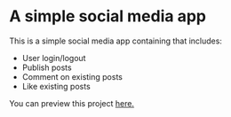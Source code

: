# A simple social media app

This is a simple social media app containing that includes:
  - User login/logout
  - Publish posts
  - Comment on existing posts
  - Like existing posts

You can preview this project [here.](https://5f91d3c98ffc4e00071c707d--epic-mccarthy-0484da.netlify.app/)